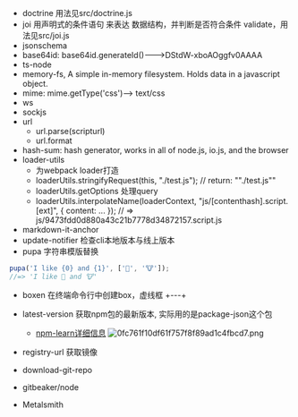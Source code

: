 - doctrine 用法见src/doctrine.js
- joi 用声明式的条件语句 来表达 数据结构，并判断是否符合条件 validate，用法见src/joi.js
- jsonschema
- base64id: base64id.generateId()--->DStdW-xboAOggfv0AAAA
- ts-node
- memory-fs, A simple in-memory filesystem. Holds data in a javascript object.
- mime: mime.getType('css')--> text/css
- ws
- sockjs
- url
  - url.parse(scripturl)
  - url.format
- hash-sum: hash generator, works in all of node.js, io.js, and the browser
- loader-utils
  - 为webpack loader打造
  - loaderUtils.stringifyRequest(this, "./test.js"); // return: "\"./test.js\""
  - loaderUtils.getOptions 处理query
  - loaderUtils.interpolateName(loaderContext, "js/[contenthash].script.[ext]", { content: ... }); // => js/9473fdd0d880a43c21b7778d34872157.script.js
- markdown-it-anchor
- update-notifier 检查cli本地版本与线上版本
- pupa 字符串模版替换
```javascript
pupa('I like {0} and {1}', ['🦄', '🐮']);
//=> 'I like 🦄 and 🐮'
```
- boxen 在终端命令行中创建box，虚线框 +---+
- latest-version 获取npm包的最新版本, 实际用的是package-json这个包
  - [npm-learn详细信息](./update-notifier.png)
  ![0fc761f10df61f757f8f89ad1c4fbcd7.png](evernotecid://E1014288-8A6B-4300-BE41-9C3A0650317D/appyinxiangcom/34793898/ENResource/p17)
  
- registry-url 获取镜像
- download-git-repo
- gitbeaker/node
- Metalsmith